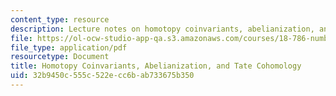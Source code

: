 ```yaml
---
content_type: resource
description: Lecture notes on homotopy coinvariants, abelianization, and Tate cohomology.
file: https://ol-ocw-studio-app-qa.s3.amazonaws.com/courses/18-786-number-theory-ii-class-field-theory-spring-2016/32b9450c555c522ecc6bab733675b350_MIT18_786S16_lec13.pdf
file_type: application/pdf
resourcetype: Document
title: Homotopy Coinvariants, Abelianization, and Tate Cohomology
uid: 32b9450c-555c-522e-cc6b-ab733675b350
---
```

